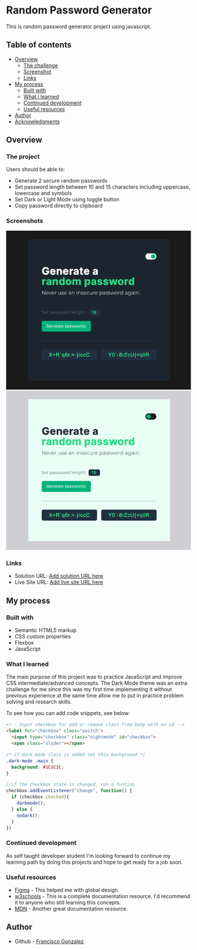 # Random Password Generator

This is random password generator project using javascript.

## Table of contents

- [Overview](#overview)
  - [The challenge](#the-challenge)
  - [Screenshot](#screenshot)
  - [Links](#links)
- [My process](#my-process)
  - [Built with](#built-with)
  - [What I learned](#what-i-learned)
  - [Continued development](#continued-development)
  - [Useful resources](#useful-resources)
- [Author](#author)
- [Acknowledgments](#acknowledgments)



## Overview

### The project

Users should be able to:

- Generate 2 secure random passwords
- Set password length between 10 and 15 characters including uppercase, lowercase and symbols
- Set Dark or Light Mode using toggle button
- Copy password directly to clipboard

### Screenshots

![Darkmode](./Dark.png)
![Lightmode](./Light.png)

### Links

- Solution URL: [Add solution URL here](https://your-solution-url.com)
- Live Site URL: [Add live site URL here](https://your-live-site-url.com)

## My process

### Built with

- Semantic HTML5 markup
- CSS custom properties
- Flexbox
- JavaScript


### What I learned

The main purpose of this project was to practice JavaScript and improve CSS intermediate/advanced concepts. The Dark Mode theme was an extra challenge for me since this was my first time implementing it without previous experience at the same time allow me to put in practice problem solving and research skills.

To see how you can add code snippets, see below:

```html
<!-- Input checkbox for add or remove class from body with an id -->
<label for="checkbox" class="switch">
  <input type="checkbox" class="nightmode" id="checkbox">
  <span class="slider"></span>
```
```css
/* if dark-mode class is added set this background */
.dark-mode .main {
  background: #1C1C1C;
}
```
```js
//if the checkbox state is changed, run a funtion
checkbox.addEventListener("change", function() {
  if (checkbox.checked){
    darkmode();
  } else {
    nodark();
  }
})
```

### Continued development

As self taught developer student I'm looking forward to continue my learning path by doing this projects and hope to get ready for a job soon.

### Useful resources

- [Figma](https://www.figma.com/) - This helped me with global design.
- [w3schools](https://www.w3schools.com/html/default.asp) - This is a complete documentation resource. I'd recommend it to anyone who still learning this concepts.
- [MDN](https://developer.mozilla.org/en-US/) - Another great documentation resource.

## Author

- Github - [Francisco Gonzalez](https://github.com/fdsantos300)

